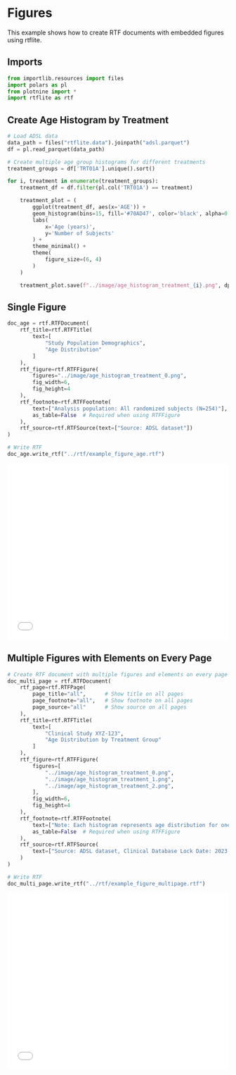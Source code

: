 # Figures


<!-- `.md` and `.py` files are generated from the `.qmd` file. Please edit that file. -->

This example shows how to create RTF documents with embedded figures
using rtflite.

## Imports

``` python
from importlib.resources import files
import polars as pl
from plotnine import *
import rtflite as rtf
```

## Create Age Histogram by Treatment

``` python
# Load ADSL data
data_path = files("rtflite.data").joinpath("adsl.parquet")
df = pl.read_parquet(data_path)
```

``` python
# Create multiple age group histograms for different treatments
treatment_groups = df['TRT01A'].unique().sort()

for i, treatment in enumerate(treatment_groups):
    treatment_df = df.filter(pl.col('TRT01A') == treatment)

    treatment_plot = (
        ggplot(treatment_df, aes(x='AGE')) +
        geom_histogram(bins=15, fill='#70AD47', color='black', alpha=0.7) +
        labs(
            x='Age (years)',
            y='Number of Subjects'
        ) +
        theme_minimal() +
        theme(
            figure_size=(6, 4)
        )
    )

    treatment_plot.save(f"../image/age_histogram_treatment_{i}.png", dpi=300, width=6, height=4, verbose=False)
```

## Single Figure

``` python
doc_age = rtf.RTFDocument(
    rtf_title=rtf.RTFTitle(
        text=[
            "Study Population Demographics",
            "Age Distribution"
        ]
    ),
    rtf_figure=rtf.RTFFigure(
        figures="../image/age_histogram_treatment_0.png",
        fig_width=6,
        fig_height=4
    ),
    rtf_footnote=rtf.RTFFootnote(
        text=["Analysis population: All randomized subjects (N=254)"],
        as_table=False  # Required when using RTFFigure
    ),
    rtf_source=rtf.RTFSource(text=["Source: ADSL dataset"])
)

# Write RTF
doc_age.write_rtf("../rtf/example_figure_age.rtf")
```

<embed src="../pdf/example_figure_age.pdf" style="width:100%; height:400px" type="application/pdf">

## Multiple Figures with Elements on Every Page

``` python
# Create RTF document with multiple figures and elements on every page
doc_multi_page = rtf.RTFDocument(
    rtf_page=rtf.RTFPage(
        page_title="all",      # Show title on all pages
        page_footnote="all",   # Show footnote on all pages
        page_source="all"      # Show source on all pages
    ),
    rtf_title=rtf.RTFTitle(
        text=[
            "Clinical Study XYZ-123",
            "Age Distribution by Treatment Group"
        ]
    ),
    rtf_figure=rtf.RTFFigure(
        figures=[
            "../image/age_histogram_treatment_0.png",
            "../image/age_histogram_treatment_1.png",
            "../image/age_histogram_treatment_2.png",
        ],
        fig_width=6,
        fig_height=4
    ),
    rtf_footnote=rtf.RTFFootnote(
        text=["Note: Each histogram represents age distribution for one treatment group"],
        as_table=False  # Required when using RTFFigure
    ),
    rtf_source=rtf.RTFSource(
        text=["Source: ADSL dataset, Clinical Database Lock Date: 2023-12-31"]
    )
)

# Write RTF
doc_multi_page.write_rtf("../rtf/example_figure_multipage.rtf")
```

<embed src="../pdf/example_figure_multipage.pdf" style="width:100%; height:400px" type="application/pdf">
